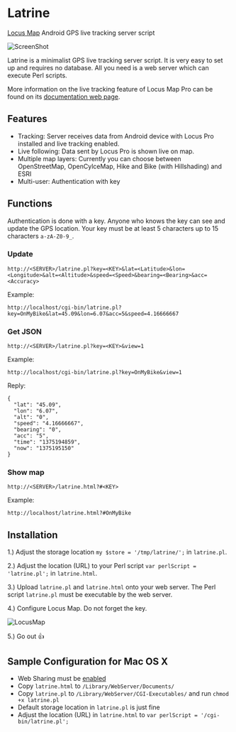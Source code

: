 Latrine
=======

[Locus Map](http://www.locusmap.eu/) Android GPS live tracking server script

![ScreenShot](http://i.imgur.com/0QjqnmD.jpg)

Latrine is a minimalist GPS live tracking server script.
It is very easy to set up and requires no database.
All you need is a web server which can execute Perl scripts.

More information on the live tracking feature of Locus Map Pro can be found on its [documentation web page](http://docs.locusmap.eu/doku.php?id=manual:user_guide:functions:live_tracking#web_services).


Features
--------

* Tracking: Server receives data from Android device with Locus Pro installed and live tracking enabled.
* Live following: Data sent by Locus Pro is shown live on map.
* Multiple map layers: Currently you can choose between OpenStreetMap, OpenCylceMap, Hike and Bike (with Hillshading) and ESRI
* Multi-user: Authentication with key


Functions
---------

Authentication is done with a key. Anyone who knows the key can see and update the GPS location.
Your key must be at least 5 characters up to 15 characters `a-zA-Z0-9_`.

### Update

	http://<SERVER>/latrine.pl?key=<KEY>&lat=<Latitude>&lon=<Longitude>&alt=<Altitude>&speed=<Speed>&bearing=<Bearing>&acc=<Accuracy>

Example:

	http://localhost/cgi-bin/latrine.pl?key=OnMyBike&lat=45.09&lon=6.07&acc=5&speed=4.16666667

### Get JSON

	http://<SERVER>/latrine.pl?key=<KEY>&view=1

Example:

	http://localhost/cgi-bin/latrine.pl?key=OnMyBike&view=1

Reply:

	{
	  "lat": "45.09",
	  "lon": "6.07",
	  "alt": "0",
	  "speed": "4.16666667",
	  "bearing": "0",
	  "acc": "5",
	  "time": "1375194859",
	  "now": "1375195150"
	}


### Show map

	http://<SERVER>/latrine.html?#<KEY>

Example:

	http://localhost/latrine.html?#OnMyBike



Installation
------------

1.) Adjust the storage location `my $store = '/tmp/latrine/';` in `latrine.pl`.

2.) Adjust the location (URL) to your Perl script `var perlScript = 'latrine.pl';` in `latrine.html`.

3.) Upload `latrine.pl` and `latrine.html` onto your web server. The Perl script `latrine.pl` must be executable by the web server.

4.) Configure Locus Map. Do not forget the key.

![LocusMap](http://i.imgur.com/m9jxS1t.png)

5.) Go out :+1: 


Sample Configuration for Mac OS X
---------------------------------

* Web Sharing must be [enabled](http://support.apple.com/kb/HT3323)
* Copy `latrine.html` to `/Library/WebServer/Documents/`
* Copy `latrine.pl` to `/Library/WebServer/CGI-Executables/` and run `chmod +x latrine.pl`
* Default storage location in `latrine.pl` is just fine
* Adjust the location (URL) in `latrine.html` to `var perlScript = '/cgi-bin/latrine.pl';`

